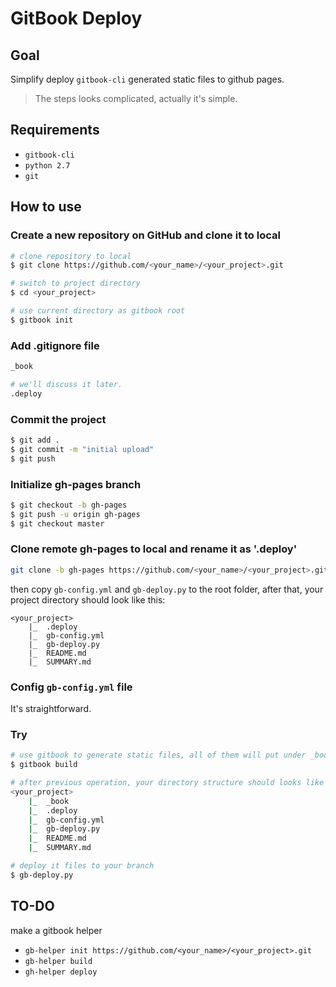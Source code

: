 # GitBook Deploy

## Goal

Simplify deploy `gitbook-cli` generated static files to github pages.

> The steps looks complicated, actually it's simple. 

## Requirements

* `gitbook-cli`
* `python 2.7`
* `git`


## How to use

### Create a new repository on GitHub and clone it to local

```bash
# clone repository to local
$ git clone https://github.com/<your_name>/<your_project>.git

# switch to project directory
$ cd <your_project>

# use current directory as gitbook root
$ gitbook init
```

### Add .gitignore file

```bash 
_book

# we'll discuss it later.
.deploy 
```

### Commit the project 

```bash 
$ git add .
$ git commit -m "initial upload"
$ git push
```

### Initialize gh-pages branch

```bash
$ git checkout -b gh-pages
$ git push -u origin gh-pages
$ git checkout master
```

### Clone remote gh-pages to local and rename it as '.deploy'

```bash
git clone -b gh-pages https://github.com/<your_name>/<your_project>.git .deploy
```

then copy `gb-config.yml` and `gb-deploy.py` to the root folder, after that, your project directory should look like this:

```tree
<your_project>
    |_  .deploy
    |_  gb-config.yml
    |_  gb-deploy.py
    |_  README.md
    |_  SUMMARY.md
```

### Config `gb-config.yml` file 

It's straightforward.

### Try

```bash
# use gitbook to generate static files, all of them will put under _book
$ gitbook build

# after previous operation, your directory structure should looks like this.
<your_project>
    |_  _book
    |_  .deploy
    |_  gb-config.yml
    |_  gb-deploy.py
    |_  README.md
    |_  SUMMARY.md

# deploy it files to your branch
$ gb-deploy.py
```


## TO-DO

make a gitbook helper

* `gb-helper init https://github.com/<your_name>/<your_project>.git`
* `gb-helper build`
* `gh-helper deploy`